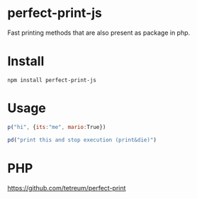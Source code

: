 # perfect-print-js

Fast printing methods that are also present as package in php.

# Install

`npm install perfect-print-js`

# Usage

```js
p("hi", {its:"me", mario:True})

pd("print this and stop execution (print&die)")
```

# PHP

https://github.com/tetreum/perfect-print
